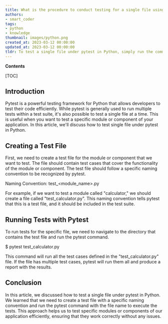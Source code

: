 ```yaml
---
title: What is the procedure to conduct testing for a single file using pytest?
authors:
- smart_coder
tags:
- python
- knowledge
thumbnail: images/python.png
created_at: 2023-03-12 00:00:00
updated_at: 2023-03-12 00:00:00
tldr: To test a single file under pytest in Python, simply run the command pytest path/to/file.py.
---
```


**Contents**

[TOC]

## Introduction
Pytest is a powerful testing framework for Python that allows developers to test their code efficiently. While pytest is generally used to run multiple tests within a test suite, it's also possible to test a single file at a time. This is useful when you want to test a specific module or component of your application. In this article, we'll discuss how to test single file under pytest in Python.

## Creating a Test File
First, we need to create a test file for the module or component that we want to test. The file should contain test cases that cover the functionality of the module or component. The test file should follow a specific naming convention to be recognized by pytest.

Naming Convention: test_<module_name>.py

For example, if we want to test a module called "calculator," we should create a file called "test_calculator.py". This naming convention tells pytest that this is a test file, and it should be included in the test suite.

## Running Tests with Pytest
To run tests for the specific file, we need to navigate to the directory that contains the test file and run the pytest command.

$ pytest test_calculator.py

This command will run all the test cases defined in the "test_calculator.py" file. If the file has multiple test cases, pytest will run them all and produce a report with the results.

## Conclusion
In this article, we discussed how to test a single file under pytest in Python. We learned that we need to create a test file with a specific naming convention and run the pytest command with the file name to execute the tests. This approach helps us to test specific modules or components of our application efficiently, ensuring that they work correctly without any issues.
